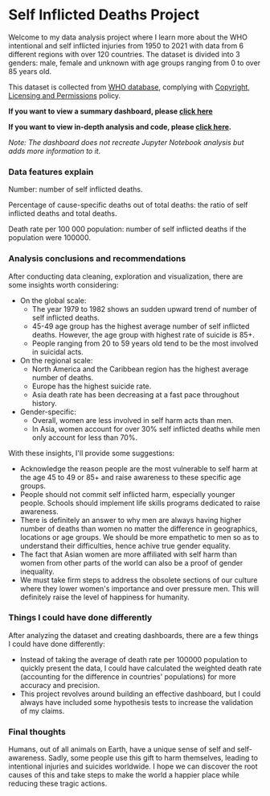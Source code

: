 # Self Inflicted Deaths Project
Welcome to my data analysis project where I learn more about the WHO intentional and self inflicted injuries from 1950 to 2021 with data from 6 different regions with over 120 countries. The dataset is divided into 3 genders: male, female and unknown with age groups ranging from 0 to over 85 years old.

This dataset is collected from [WHO database](https://platform.who.int/mortality/themes/theme-details/topics/indicator-groups/indicator-group-details/MDB/self-inflicted-injuries), complying with [Copyright, Licensing and Permissions](https://www.who.int/about/policies/publishing/copyright) policy.

**If you want to view a summary dashboard, please [click here](https://public.tableau.com/shared/SHWD2K24Y?:display_count=n&:origin=viz_share_link)**

**If you want to view in-depth analysis and code, please [click here](https://github.com/nguyentricaoson/Data_project/blob/main/Self%20harm/WHO_suicide_data.ipynb).**

*Note: The dashboard does not recreate Jupyter Notebook analysis but adds more information to it.*
### Data features explain
Number: number of self inflicted deaths.

Percentage of cause-specific deaths out of total deaths: the ratio of self inflicted deaths and total deaths.

Death rate per 100 000 population: number of self inflicted deaths if the population were 100000.
### Analysis conclusions and recommendations
After conducting data cleaning, exploration and visualization, there are some insights worth considering:
- On the global scale:
  - The year 1979 to 1982 shows an sudden upward trend of number of self inflicted deaths.
  - 45-49 age group has the highest average number of self inflicted deaths. However, the age group with highest rate of suicide is 85+.
  - People ranging from 20 to 59 years old tend to be the most involved in suicidal acts.
- On the regional scale:
  - North America and the Caribbean region has the highest average number of deaths.
  - Europe has the highest suicide rate.
  - Asia death rate has been decreasing at a fast pace throughout history.
- Gender-specific:
  - Overall, women are less involved in self harm acts than men.
  - In Asia, women account for over 30% self inflicted deaths while men only account for less than 70%.

With these insights, I'll provide some suggestions:
- Acknowledge the reason people are the most vulnerable to self harm at the age 45 to 49 or 85+ and raise awareness to these specific age groups.
- People should not commit self inflicted harm, especially younger people. Schools should implement life skills programs dedicated to raise awareness.
- There is definitely an answer to why men are always having higher number of deaths than women no matter the difference in geographics, locations or age groups. We should be more empathetic to men so as to understand their difficulties, hence achive true gender equality.
- The fact that Asian women are more affiliated with self harm than women from other parts of the world can also be a proof of gender inequality.
- We must take firm steps to address the obsolete sections of our culture where they lower women's importance and over pressure men. This will definitely raise the level of happiness for humanity.
### Things I could have done differently
After analyzing the dataset and creating dashboards, there are a few things I could have done differently:
- Instead of taking the average of death rate per 100000 population to quickly present the data, I could have calculated the weighted death rate (accounting for the difference in countries' populations) for more accuracy and precision.
- This project revolves around building an effective dashboard, but I could always have included some hypothesis tests to increase the validation of my claims.
### Final thoughts
Humans, out of all animals on Earth, have a unique sense of self and self-awareness. Sadly, some people use this gift to harm themselves, leading to intentional injuries and suicides worldwide. I hope we can discover the root causes of this and take steps to make the world a happier place while reducing these tragic actions.
